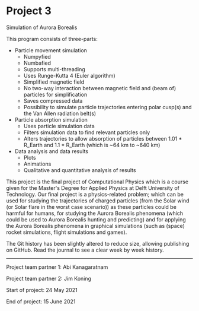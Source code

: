 # Project 3

Simulation of Aurora Borealis

This program consists of three-parts:
- Particle movement simulation
    - Numpyfied
    - Numbafied
    - Supports multi-threading
    - Uses Runge-Kutta 4 (Euler algorithm)
    - Simplified magnetic field
    - No two-way interaction between magnetic field and (beam of) particles for simplification
    - Saves compressed data
    - Possibility to simulate particle trajectories entering polar cusp(s) and the Van Allen radiation belt(s)
- Particle absorption simulation
    - Uses particle simulation data
    - Filters simulation data to find relevant particles only
    - Alters trajectories to allow absorption of particles between 1.01 * R_Earth and 1.1 * R_Earth (which is ~64 km to ~640 km)
- Data analysis and data results
    - Plots
    - Animations
    - Qualitative and quantitative analysis of results

This project is the final project of Computational Physics which is a course given for the Master's Degree for Applied Physics at Delft University of Technology. Our final project is a physics-related problem; which can be used for studying the trajectories of charged particles (from the Solar wind (or Solar flare in the worst case scenario)) as these particles could be harmful for humans, for studying the Aurora Borealis phenomena (which could be used to Aurora Borealis hunting and predicting) and for applying the Aurora Borealis phenomena in graphical simulations (such as (space) rocket simulations, flight simulations and games).

The Git history has been slightly altered to reduce size, allowing publishing on GitHub. Read the journal to see a clear week by week history.

---

Project team partner 1: Abi Kanagaratnam

Project team partner 2: Jim Koning


Start of project: 24 May 2021

End of project: 15 June 2021
